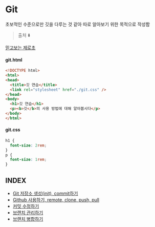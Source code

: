 # Git

초보적인 수준으로만 깃을 다루는 것 같아 따로 알아보기 위한 목적으로 작성함

> 출처 ⬇️

[믿고보는 제로초](https://www.zerocho.com/category/Git)

#### git.html

```html
<!DOCTYPE html>
<html>
<head>
  <title>깃 연습</title>
  <link rel="stylesheet" href="./git.css" />
</head>
<body>
  <h1>깃 연습</h1>
  <p><b>깃</b>의 사용 방법에 대해 알아봅시다</p>
</body>
</html>
```

#### git.css
```css
h1 {
  font-size: 2rem;
}
p {
  font-size: 1rem;
}
```

## INDEX

- [Git 저장소 생성(init), commit하기](./init-commit.md)
- [Github 사용하기, remote, clone, push, pull](./remote-clone-push-pull.md)
- [커밋 수정하기](./diff-checkout-revert-reset.md)
- [브랜치 관리하기](./branch.md)
- [브랜치 병합하기](./)